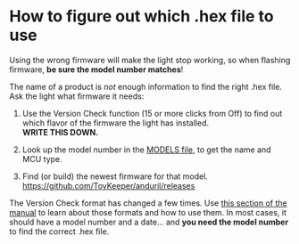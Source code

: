 # How to figure out which .hex file to use

Using the wrong firmware will make the light stop working, so when flashing
firmware, **be sure the model number matches**!

The name of a product is *not* enough information to find the right .hex
file.  Ask the light what firmware it needs:

1. Use the Version Check function (15 or more clicks from Off) to find out
   which flavor of the firmware the light has installed.  
   **WRITE THIS DOWN.**

2. Look up the model number in the [MODELS file](../MODELS),
   to get the name and MCU type.

3. Find (or build) the newest firmware for that model.  
   https://github.com/ToyKeeper/anduril/releases

The Version Check format has changed a few times.  Use
[this section of the manual](anduril-manual.md#Version_Check_Formats)
to learn about those formats and how to use them.  In most cases, it should
have a model number and a date... and **you need the model number** to find
the correct .hex file.


